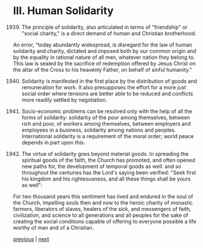 # III. Human Solidarity

1939. The principle of solidarity, also articulated in terms of "friendship" or "social charity," is a direct demand of human and Christian brotherhood.

An error, "today abundantly widespread, is disregard for the law of human solidarity and charity, dictated and imposed both by our common origin and by the equality in rational nature of all men, whatever nation they belong to. This law is sealed by the sacrifice of redemption offered by Jesus Christ on the altar of the Cross to his heavenly Father, on behalf of sinful humanity."

1940. Solidarity is manifested in the first place by the distribution of goods and remuneration for work. It also presupposes the effort for a more just social order where tensions are better able to be reduced and conflicts more readily settled by negotiation.

1941. Socio-economic problems can be resolved only with the help of all the forms of solidarity: solidarity of the poor among themselves, between rich and poor, of workers among themselves, between employers and employees in a business, solidarity among nations and peoples. International solidarity is a requirement of the moral order; world peace depends in part upon this.

1942. The virtue of solidarity goes beyond material goods. In spreading the spiritual goods of the faith, the Church has promoted, and often opened new paths for, the development of temporal goods as well. and so throughout the centuries has the Lord's saying been verified: "Seek first his kingdom and his righteousness, and all these things shall be yours as well":

For two thousand years this sentiment has lived and endured in the soul of the Church, impelling souls then and now to the heroic charity of monastic farmers, liberators of slaves, healers of the sick, and messengers of faith, civilization, and science to all generations and all peoples for the sake of creating the social conditions capable of offering to everyone possible a life worthy of man and of a Christian.

[previous](https://github.com/Tenari/non-fiction/blob/master/catechism/__P6P.md) | [next](https://github.com/Tenari/non-fiction/blob/master/catechism/__P6R.md)